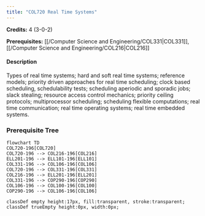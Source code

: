 ```yaml
---
title: "COL720 Real Time Systems"
---
```

**Credits:** 4 (3-0-2)

**Prerequisites:** [[/Computer Science and Engineering/COL331|COL331]], [[/Computer Science and Engineering/COL216|COL216]]

#### Description
Types of real time systems; hard and soft real time systems; reference models; priority driven approaches for real time scheduling; clock based scheduling, schedulability tests; scheduling aperiodic and sporadic jobs; slack stealing; resource access control mechanics; priority ceiling protocols; multiprocessor scheduling; scheduling flexible computations; real time communication; real time operating systems; real time embedded systems.

### Prerequisite Tree

```mermaid
flowchart TD
COL720-196[COL720]
COL720-196 --> COL216-196[COL216]
ELL201-196 --> ELL101-196[ELL101]
COL331-196 --> COL106-196[COL106]
COL720-196 --> COL331-196[COL331]
COL216-196 --> ELL201-196[ELL201]
COL331-196 --> COP290-196[COP290]
COL106-196 --> COL100-196[COL100]
COP290-196 --> COL106-196[COL106]

classDef empty height:17px, fill:transparent, stroke:transparent;
classDef trueEmpty height:0px, width:0px;
```